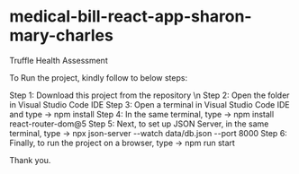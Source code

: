# medical-bill-react-app-sharon-mary-charles

Truffle Health Assessment

To Run the project, kindly follow to below steps:

Step 1: Download this project from the repository \n
Step 2: Open the folder in Visual Studio Code IDE
Step 3: Open a terminal in Visual Studio Code IDE and type -> npm install
Step 4: In the same terminal, type -> npm install react-router-dom@5
Step 5: Next, to set up JSON Server, in the same terminal, type -> npx json-server --watch data/db.json --port 8000
Step 6: Finally, to run the project on a browser, type -> npm run start

Thank you.

